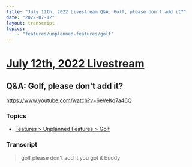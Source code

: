 ```yaml
---
title: "July 12th, 2022 Livestream Q&A: Golf, please don't add it?"
date: "2022-07-12"
layout: transcript
topics:
    - "features/unplanned-features/golf"
---
```

# [July 12th, 2022 Livestream](../2022-07-12.md)
## Q&A: Golf, please don't add it?
https://www.youtube.com/watch?v=6eVeKq7a46Q

### Topics
* [Features > Unplanned Features > Golf](../topics/features/unplanned-features/golf.md)

### Transcript

> golf please don't add it you got it buddy
